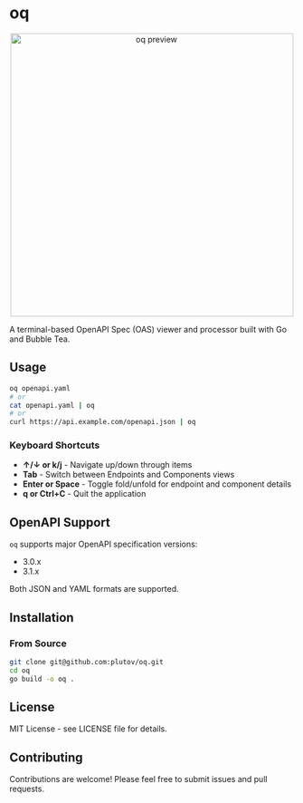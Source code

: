 # oq

<p align="center"><img src=".github/images/preview.gif" width="500" alt="oq preview"></p>

A terminal-based OpenAPI Spec (OAS) viewer and processor built with Go and Bubble Tea.

## Usage

```bash
oq openapi.yaml
# or
cat openapi.yaml | oq
# or
curl https://api.example.com/openapi.json | oq
```

### Keyboard Shortcuts

- **↑/↓ or k/j** - Navigate up/down through items
- **Tab** - Switch between Endpoints and Components views
- **Enter or Space** - Toggle fold/unfold for endpoint and component details
- **q or Ctrl+C** - Quit the application

## OpenAPI Support

`oq` supports major OpenAPI specification versions:
- 3.0.x
- 3.1.x

Both JSON and YAML formats are supported.

## Installation

### From Source

```bash
git clone git@github.com:plutov/oq.git
cd oq
go build -o oq .
```

## License

MIT License - see LICENSE file for details.

## Contributing

Contributions are welcome! Please feel free to submit issues and pull requests.